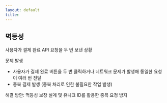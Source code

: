 ```yaml
---
layout: default
title:
---
```


## 멱등성

사용자가 결제 완료 API 요청을 두 번 보낸 상황

문제 발생
- 사용자가 결제 완료 버튼을 두 번 클릭하거나 네트워크 문제가 발생해 동일한 요청이 여러 번 전달
- 중복 결제 발생 (중복 처리로 인한 불필요한 작업 발생)

해결 방안: 멱등성 보장 설계 및 유니크 ID를 활용한 중복 요청 방지